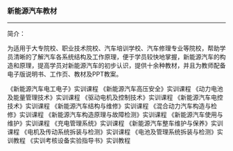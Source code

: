 
###  新能源汽车教材
-----------------------------------------------------------------

简介：

 为适用于大专院校、职业技术院校、汽车培训学校、汽车修理专业等院校，帮助学员清晰的了解汽车各系统结构及工作原理，便于学员较快地掌握，新能源汽车的构造和原理，提高学员对新能源汽车的初步认识，提供十余种教材，并且为教师配备电子版说明书、工作页、教材及PPT教案。

《新能源汽车电工电子》实训课程
《新能源汽车高压安全》实训课程
《动力电池及能量管理技术》实训课程
《驱动电机及控制技术》实训课程
《新能源汽车电控技术》实训课程
《新能源汽车结构与维修》实训课程
《混合动力汽车构造与检修》实训课程
《新能源汽车构造原理与故障检测》实训课程
《新能源汽车使用与维护》实训课程
《充电管理系统》实训课程
《新能源汽车整车维护与保养》实训课程
《电机及传动系统拆装与检测》实训课程
《电池及管理系统拆装与检测》实训教程
《实训考核设备实验指导书》实训教程
